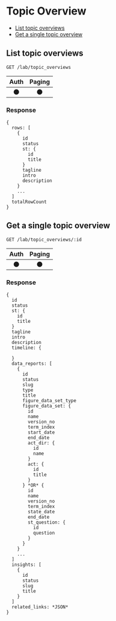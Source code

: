# Topic Overview

- [List topic overviews](#list-topic-overviews)
- [Get a single topic overview](#get-a-single-topic-overview)

## List topic overviews
```
GET /lab/topic_overviews
```

| Auth | Paging |
| :---: | :---: |
| 🌑 | 🌑 |

### Response
```
{
  rows: [
    {
      id
      status
      st: {
        id
        title
      }
      tagline
      intro
      description
    }
    ...
  ]
  totalRowCount
}
```

## Get a single topic overview
```
GET /lab/topic_overviews/:id
```

| Auth | Paging |
| :---: | :---: |
| 🌑 | 🌑 |

### Response
```
{
  id
  status
  st: {
    id
    title
  }
  tagline
  intro
  description
  timeline: {

  }
  data_reports: [
    {
      id
      status
      slug
      type
      title
      figure_data_set_type
      figure_data_set: {
        id
        name
        version_no
        term_index
        start_date
        end_date
        act_dir: {
          id
          name
        }
        act: {
          id
          title
        }
      } *OR* {
        id
        name
        version_no
        term_index
        state_date
        end_date
        st_question: {
          id
          question
        }
      }
    }
    ...
  ]
  insights: [
    {
      id
      status
      slug
      title
    }
  ]
  related_links: *JSON*
}
```
